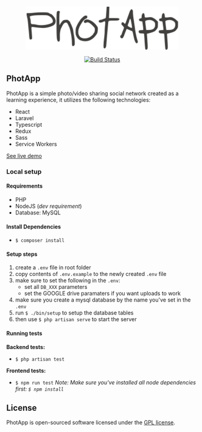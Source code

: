 <p align="center"><img src="./public/photapp.png" width="400" alt="Photapp logo"></p>

<p align="center">
<a href="https://travis-ci.org/kodejuice/photapp"><img src="https://travis-ci.org/kodejuice/photapp.svg?branch=master" alt="Build Status"></a>
</p>

## PhotApp

PhotApp is a simple photo/video sharing social network created as a learning experience, it utilizes the following technologies:

- React
- Laravel
- Typescript
- Redux
- Sass
- Service Workers

<a href="https://photapp-web.herokuapp.com"> See live demo </a>

### Local setup

#### Requirements
  * PHP
  * NodeJS (_dev requirement_)
  * Database: MySQL

#### Install Dependencies
- `$ composer install`

#### Setup steps
1. create a `.env` file in root folder
2. copy contents of `.env.example` to the newly created `.env` file
4. make sure to set the following in the `.env`:
    - set all `DB_XXX` parameters
    - set the GOOGLE drive paramaters if you want uploads to work
5. make sure you create a mysql database by the name you've set in the `.env`
6. run `$ ./bin/setup` to setup the database tables
7. then use `$ php artisan serve` to start the server

#### Running tests

**Backend tests:**
- `$ php artisan test`

**Frontend tests:**
- `$ npm run test`
_Note: Make sure you've installed all node dependencies first: `$ npm install`_



## License

PhotApp is open-sourced software licensed under the [GPL license](https://opensource.org/licenses/GPL-3.0).
